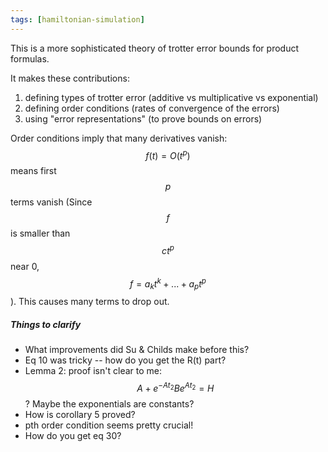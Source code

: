 ```yaml
---
tags: [hamiltonian-simulation]
---
```

This is a more sophisticated theory of trotter error bounds for product formulas.

It makes these contributions:

1. defining types of trotter error (additive vs multiplicative vs exponential)
2. defining order conditions (rates of convergence of the errors)
3. using "error representations" (to prove bounds on errors)

Order conditions imply that many derivatives vanish: $$f(t) = O(t^p)$$ means first $$p$$ terms vanish (Since $$f$$ is smaller than $$ct^p$$ near 0, $$f = a_k t^k + ... + a_p t^p$$ ). This causes many terms to drop out.

##### Things to clarify

* What improvements did Su & Childs make before this?
* Eq 10 was tricky -- how do you get the R(t) part?
* Lemma 2: proof isn't clear to me: $$A + e^{-At_2}Be^{At_2} = H$$? Maybe the exponentials are constants?
* How is corollary 5 proved?
* pth order condition seems pretty crucial!
* How do you get eq 30?
